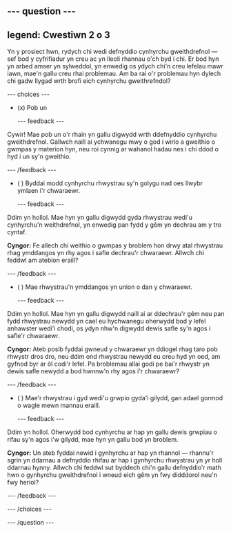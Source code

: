 --- question ---
---
legend: Cwestiwn 2 o 3
---

Yn y prosiect hwn, rydych chi wedi defnyddio cynhyrchu gweithdrefnol — sef bod y cyfrifiadur yn creu ac yn lleoli rhannau o'ch byd i chi. Er bod hyn yn arbed amser yn sylweddol, yn enwedig os ydych chi'n creu lefelau mawr iawn, mae'n gallu creu rhai problemau. Am ba rai o'r problemau hyn dylech chi gadw llygad wrth brofi eich cynhyrchu gweithrefndol?

--- choices ---

- (x) Pob un

  --- feedback ---

Cywir! Mae pob un o'r rhain yn gallu digwydd wrth ddefnyddio cynhyrchu gweithdrefnol. Gallwch naill ai ychwanegu mwy o god i wirio a gweithio o gwmpas y materion hyn, neu roi cynnig ar wahanol hadau nes i chi ddod o hyd i un sy'n gweithio.

  --- /feedback ---

- ( ) Byddai modd cynhyrchu rhwystrau sy'n golygu nad oes llwybr ymlaen i'r chwaraewr.

  --- feedback ---

Ddim yn hollol. Mae hyn yn gallu digwydd gyda rhwystrau wedi'u cynhyrchu'n weithdrefnol, yn enwedig pan fydd y gêm yn dechrau am y tro cyntaf.


**Cyngor:** Fe allech chi weithio o gwmpas y broblem hon drwy atal rhwystrau rhag ymddangos yn rhy agos i safle dechrau'r chwaraewr. Allwch chi feddwl am atebion eraill?

  --- /feedback ---

- ( ) Mae rhwystrau'n ymddangos yn union o dan y chwaraewr.

  --- feedback ---

Ddim yn hollol. Mae hyn yn gallu digwydd naill ai ar ddechrau'r gêm neu pan fydd rhwystrau newydd yn cael eu hychwanegu oherwydd bod y lefel anhawster wedi'i chodi, os ydyn nhw'n digwydd dewis safle sy'n agos i safle'r chwaraewr.


**Cyngor:** Ateb posib fyddai gwneud y chwaraewr yn ddiogel rhag taro pob rhwystr dros dro, neu ddim ond rhwystrau newydd eu creu hyd yn oed, am gyfnod byr ar ôl codi'r lefel. Pa broblemau allai godi pe bai'r rhwystr yn dewis safle newydd a bod hwnnw'n rhy agos i'r chwaraewr?

  --- /feedback ---

- ( ) Mae'r rhwystrau i gyd wedi'u grwpio gyda'i gilydd, gan adael gormod o wagle mewn mannau eraill.

  --- feedback ---

Ddim yn hollol. Oherwydd bod cynhyrchu ar hap yn gallu dewis grwpiau o rifau sy'n agos i'w gilydd, mae hyn yn gallu bod yn broblem.


**Cyngor:** Un ateb fyddai newid i gynhyrchu ar hap yn rhannol — rhannu'r sgrin yn ddarnau a defnyddio rhifau ar hap i gynhyrchu rhwystrau yn yr holl ddarnau hynny. Allwch chi feddwl sut byddech chi'n gallu defnyddio'r math hwn o gynhyrchu gweithdrefnol i wneud eich gêm yn fwy didddorol neu'n fwy heriol?

  --- /feedback ---

--- /choices ---

--- /question ---
